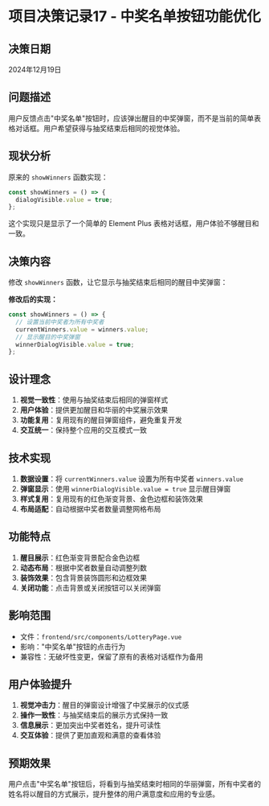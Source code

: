 # 项目决策记录17 - 中奖名单按钮功能优化

## 决策日期
2024年12月19日

## 问题描述
用户反馈点击"中奖名单"按钮时，应该弹出醒目的中奖弹窗，而不是当前的简单表格对话框。用户希望获得与抽奖结束后相同的视觉体验。

## 现状分析
原来的 `showWinners` 函数实现：
```javascript
const showWinners = () => {
  dialogVisible.value = true;
};
```

这个实现只是显示了一个简单的 Element Plus 表格对话框，用户体验不够醒目和一致。

## 决策内容
修改 `showWinners` 函数，让它显示与抽奖结束后相同的醒目中奖弹窗：

**修改后的实现：**
```javascript
const showWinners = () => {
  // 设置当前中奖者为所有中奖者
  currentWinners.value = winners.value;
  // 显示醒目的中奖弹窗
  winnerDialogVisible.value = true;
};
```

## 设计理念
1. **视觉一致性**：使用与抽奖结束后相同的弹窗样式
2. **用户体验**：提供更加醒目和华丽的中奖展示效果
3. **功能复用**：复用现有的醒目弹窗组件，避免重复开发
4. **交互统一**：保持整个应用的交互模式一致

## 技术实现
1. **数据设置**：将 `currentWinners.value` 设置为所有中奖者 `winners.value`
2. **弹窗显示**：使用 `winnerDialogVisible.value = true` 显示醒目弹窗
3. **样式复用**：复用现有的红色渐变背景、金色边框和装饰效果
4. **布局适配**：自动根据中奖者数量调整网格布局

## 功能特点
1. **醒目展示**：红色渐变背景配合金色边框
2. **动态布局**：根据中奖者数量自动调整列数
3. **装饰效果**：包含背景装饰圆形和边框效果
4. **关闭功能**：点击背景或关闭按钮可以关闭弹窗

## 影响范围
- 文件：`frontend/src/components/LotteryPage.vue`
- 影响："中奖名单"按钮的点击行为
- 兼容性：无破坏性变更，保留了原有的表格对话框作为备用

## 用户体验提升
1. **视觉冲击力**：醒目的弹窗设计增强了中奖展示的仪式感
2. **操作一致性**：与抽奖结束后的展示方式保持一致
3. **信息展示**：更加突出中奖者姓名，提升可读性
4. **交互体验**：提供了更加直观和满意的查看体验

## 预期效果
用户点击"中奖名单"按钮后，将看到与抽奖结束时相同的华丽弹窗，所有中奖者的姓名将以醒目的方式展示，提升整体的用户满意度和应用的专业感。